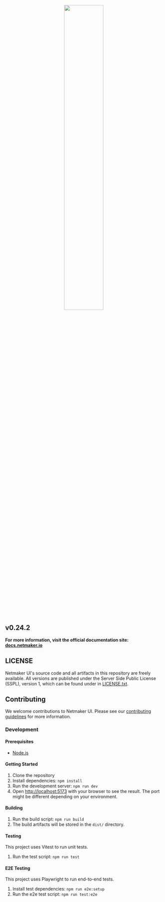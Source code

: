 <p align="center">
  <img style="width:50%;" src="src/assets/logo.png"><break/>
</p>

## v0.24.2

**For more information, visit the official documentation site: [docs.netmaker.io](https://docs.netmaker.io)**


## LICENSE

Netmaker UI's source code and all artifacts in this repository are freely available. All versions are published under the Server Side Public License (SSPL), version 1, which can be found under in [LICENSE.txt](LICENSE.txt).


## Contributing

We welcome contributions to Netmaker UI. Please see our [contributing guidelines](CONTRIBUTING.md) for more information.


### Development

#### Prerequisites

- [Node.js](https://nodejs.org/)


#### Getting Started

1. Clone the repository
2. Install dependencies: `npm install`
3. Run the development server: `npm run dev`
4. Open [http://localhost:5173](http://localhost:5173) with your browser to see the result. The port might be different depending on your environment.


#### Building

1. Run the build script: `npm run build`
2. The build artifacts will be stored in the `dist/` directory.


#### Testing

This project uses Vitest to run unit tests.

1. Run the test script: `npm run test`


#### E2E Testing

This project uses Playwright to run end-to-end tests.

1. Install test dependencies: `npm run e2e:setup`
2. Run the e2e test script: `npm run test:e2e`
